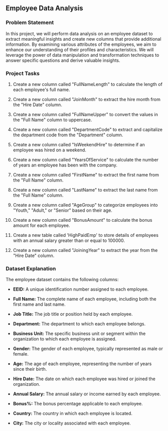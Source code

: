 ## Employee Data Analysis

### Problem Statement

In this project, we will perform data analysis on an employee dataset to extract meaningful insights and create new columns that provide additional information. By examining various attributes of the employees, we aim to enhance our understanding of their profiles and characteristics. We will leverage the power of data manipulation and transformation techniques to answer specific questions and derive valuable insights.


### Project Tasks

1. Create a new column called "FullNameLength" to calculate the length of each employee's full name.

2. Create a new column called "JoinMonth" to extract the hire month from the "Hire Date" column.

3. Create a new column called "FullNameUpper" to convert the values in the "Full Name" column to uppercase.

4. Create a new column called "DepartmentCode" to extract and capitalize the department code from the "Department" column.

5. Create a new column called "IsWeekendHire" to determine if an employee was hired on a weekend.

6. Create a new column called "YearsOfService" to calculate the number of years an employee has been with the company.

7. Create a new column called "FirstName" to extract the first name from the "Full Name" column.

8. Create a new column called "LastName" to extract the last name from the "Full Name" column.

9. Create a new column called "AgeGroup" to categorize employees into "Youth," "Adult," or "Senior" based on their age.

10. Create a new column called "BonusAmount" to calculate the bonus amount for each employee.

11. Create a new table called 'HighPaidEmp' to store details of employees with an annual salary greater than or equal to 100000.

12. Create a new column called "JoiningYear" to extract the year from the "Hire Date" column.

### Dataset Explanation

The employee dataset contains the following columns:

- **EEID:** A unique identification number assigned to each employee.

- **Full Name:** The complete name of each employee, including both the first name and last name.

- **Job Title:** The job title or position held by each employee.

- **Department:** The department to which each employee belongs.

- **Business Unit:** The specific business unit or segment within the organization to which each employee is assigned.

- **Gender:** The gender of each employee, typically represented as male or female.

- **Age:** The age of each employee, representing the number of years since their birth.

- **Hire Date:** The date on which each employee was hired or joined the organization.

- **Annual Salary:** The annual salary or income earned by each employee.

- **Bonus%:** The bonus percentage applicable to each employee.

- **Country:** The country in which each employee is located.

- **City:** The city or locality associated with each employee.

